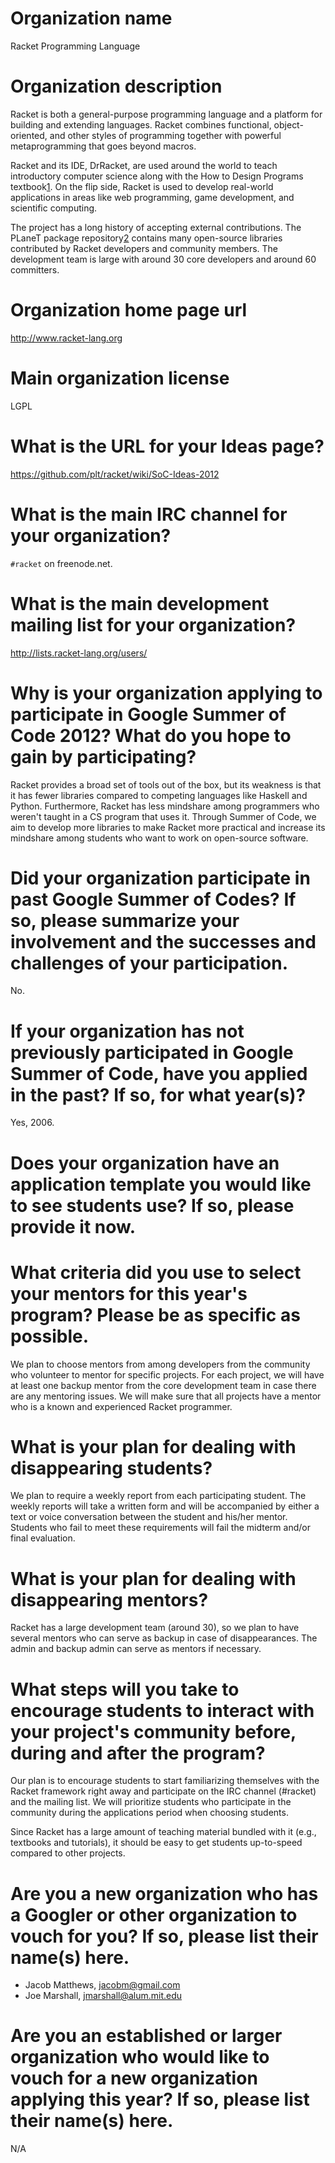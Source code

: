 Organization name
=================

Racket Programming Language

Organization description
========================

Racket is both a general-purpose programming language and a platform
for building and extending languages. Racket combines functional,
object-oriented, and other styles of programming together with powerful
metaprogramming that goes beyond macros.

Racket and its IDE, DrRacket, are used around the world to teach
introductory computer science along with the How to Design Programs
textbook[1]. On the flip side, Racket is used to develop real-world
applications in areas like web programming, game development,
and scientific computing.

The project has a long history of accepting external contributions.
The PLaneT package repository[2] contains many open-source libraries
contributed by Racket developers and community members. The development
team is large with around 30 core developers and around 60 committers.

[1]: http://www.htdp.org/
[2]: http://planet.racket-lang.org/

Organization home page url
==========================

http://www.racket-lang.org

Main organization license
=========================

LGPL

What is the URL for your Ideas page?
====================================

https://github.com/plt/racket/wiki/SoC-Ideas-2012

What is the main IRC channel for your organization?
===================================================

`#racket` on freenode.net.

What is the main development mailing list for your organization?
================================================================

http://lists.racket-lang.org/users/

Why is your organization applying to participate in Google Summer of Code 2012? What do you hope to gain by participating?
==========================================================================================================================

Racket provides a broad set of tools out of the box, but its weakness is that it has fewer
libraries compared to competing languages like Haskell and Python. Furthermore, Racket has
less mindshare among programmers who weren't taught in a CS program that uses it. Through
Summer of Code, we aim to develop more libraries to make Racket more practical and increase
its mindshare among students who want to work on open-source software.

Did your organization participate in past Google Summer of Codes? If so, please summarize your involvement and the successes and challenges of your participation.
==========================================================================================================================

No.

If your organization has not previously participated in Google Summer of Code, have you applied in the past? If so, for what year(s)?
==========================================================================================================================

Yes, 2006.

Does your organization have an application template you would like to see students use? If so, please provide it now.
==========================================================================================================================

What criteria did you use to select your mentors for this year's program? Please be as specific as possible.
============================================================================================================

We plan to choose mentors from among developers from the community
who volunteer to mentor for specific projects. For each project, we
will have at least one backup mentor from the core development team
in case there are any mentoring issues. We will make sure that
all projects have a mentor who is a known and experienced Racket
programmer.

What is your plan for dealing with disappearing students?
=========================================================

We plan to require a weekly report from each participating student.
The weekly reports will take a written form and will be accompanied by
either a text or voice conversation between the student and his/her
mentor. Students who fail to meet these requirements will fail the
midterm and/or final evaluation.

What is your plan for dealing with disappearing mentors?
=========================================================

Racket has a large development team (around 30), so we plan to have several
mentors who can serve as backup in case of disappearances.
The admin and backup admin can serve as mentors if necessary.

What steps will you take to encourage students to interact with your project's community before, during and after the program?
=========================================================

Our plan is to encourage students to start familiarizing themselves with
the Racket framework right away and participate on the IRC channel (#racket)
and the mailing list. We will prioritize students who participate in the
community during the applications period when choosing students.

Since Racket has a large amount of teaching material bundled with it (e.g.,
textbooks and tutorials), it should be easy to get students up-to-speed
compared to other projects.

Are you a new organization who has a Googler or other organization to vouch for you? If so, please list their name(s) here.
=========================================================

* Jacob Matthews, jacobm@gmail.com
* Joe Marshall, jmarshall@alum.mit.edu

Are you an established or larger organization who would like to vouch for a new organization applying this year? If so, please list their name(s) here.
=========================================================

N/A
